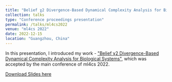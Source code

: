 ```yaml
---
title: "Belief χ2 Divergence-Based Dynamical Complexity Analysis for Biological Systems"
collection: talks
type: "Conference proceedings presentation"
permalink: /talks/ml4cs2022
venue: "ml4cs 2022"
date: 2022-12-15
location: "Guangzhou, China"
---
```


In this presentation, I introduced my work - ["Belief χ2 Divergence-Based Dynamical Complexity Analysis for Biological Systems"](https://langzhang-vt.github.io/publications/ml4cs2022), which was accepted by the main conference of ml4cs 2022. 

[Download Slides here](https://langzhang-vt.github.io/files/ml4cs2022workshop.pdf)
